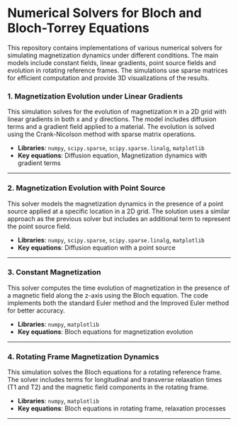 # Numerical Solvers for Bloch and Bloch-Torrey Equations

This repository contains implementations of various numerical solvers for simulating magnetization dynamics under different conditions. The main models include constant fields, linear gradients, point source fields and evolution in rotating reference frames. The simulations use sparse matrices for efficient computation and provide 3D visualizations of the results.

### 1. **Magnetization Evolution under Linear Gradients**
   This simulation solves for the evolution of magnetization `M` in a 2D grid with linear gradients in both x and y directions. The model includes diffusion terms and a gradient field applied to a material. The evolution is solved using the Crank-Nicolson method with sparse matrix operations.

   - **Libraries**: `numpy`, `scipy.sparse`, `scipy.sparse.linalg`, `matplotlib`
   - **Key equations**: Diffusion equation, Magnetization dynamics with gradient terms

---

### 2. **Magnetization Evolution with Point Source**
   This solver models the magnetization dynamics in the presence of a point source applied at a specific location in a 2D grid. The solution uses a similar approach as the previous solver but includes an additional term to represent the point source field.

   - **Libraries**: `numpy`, `scipy.sparse`, `scipy.sparse.linalg`, `matplotlib`
   - **Key equations**: Diffusion equation with a point source

---

### 3. **Constant Magnetization**
   This solver computes the time evolution of magnetization in the presence of a magnetic field along the z-axis using the Bloch equation. The code implements both the standard Euler method and the Improved Euler method for better accuracy.

   - **Libraries**: `numpy`, `matplotlib`
   - **Key equations**: Bloch equations for magnetization evolution

---

### 4. **Rotating Frame Magnetization Dynamics**
   This simulation solves the Bloch equations for a rotating reference frame. The solver includes terms for longitudinal and transverse relaxation times (T1 and T2) and the magnetic field components in the rotating frame.

   - **Libraries**: `numpy`, `matplotlib`
   - **Key equations**: Bloch equations in rotating frame, relaxation processes

---
